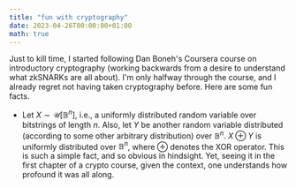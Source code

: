 ```yaml
---
title: "fun with cryptography"
date: 2023-04-26T00:00:00+01:00
math: true
---
```


Just to kill time, I started following Dan Boneh's Coursera course on introductory cryptography (working backwards from a desire to understand what zkSNARKs are all about).
I'm only halfway through the course, and I already regret not having taken cryptography before. 
Here are some fun facts.

- Let $X \sim \mathcal{U}[\mathbb{B}^n]$, i.e., a uniformly distributed random variable over bitstrings of length $n$. Also, let $Y$ be another random variable distributed (according to some other arbitrary distribution) over $\mathbb{B}^n$. $X \oplus Y$ is uniformly distributed over $\mathbb{B}^n$, where $\oplus$ denotes the XOR operator. This is such a simple fact, and so obvious in hindsight. Yet, seeing it in the first chapter of a crypto course, given the context, one understands how profound it was all along.